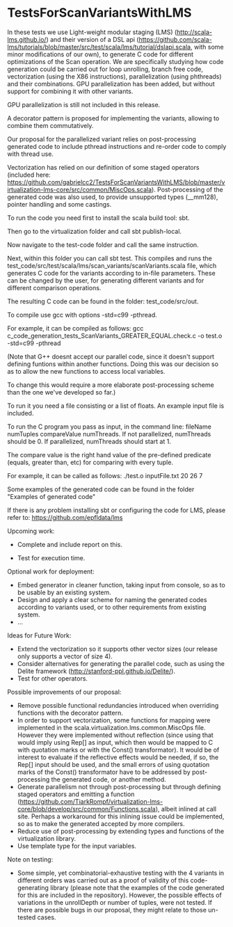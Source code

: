 # TestsForScanVariantsWithLMS

In these tests we use Light-weight modular staging (LMS) (http://scala-lms.github.io/) and their version of a DSL api (https://github.com/scala-lms/tutorials/blob/master/src/test/scala/lms/tutorial/dslapi.scala, with some minor modifications of our own), to generate C code for different optimizations of the Scan operation. We are specifically studying how code generation could be carried out for loop unrolling, branch free code, vectorization (using the X86 instructions), parallelization (using phthreads) and their combinations. GPU parallelization has been added, but without support for combining it with other variants.

GPU parallelization is still not included in this release.

A decorator pattern is proposed for implementing the variants, allowing to combine them commutatively.

Our proposal for the parallelized variant relies on post-processing generated code to include pthread instructions and re-order code to comply with thread use. 

Vectorization has relied on our definition of some staged operators (included here: https://github.com/gabrielcc2/TestsForScanVariantsWithLMS/blob/master/virtualization-lms-core/src/common/MiscOps.scala). Post-processing of the generated code was also used, to provide unsupported types (__mm128), pointer handling and some castings.

To run the code you need first to install the scala build tool: sbt.

Then go to the virtualization folder and call sbt publish-local. 

Now navigate to the test-code folder and call the same instruction. 

Next, within this folder you can call sbt test. This compiles and runs the test_code/src/test/scala/lms/scan_variants/scanVariants.scala file, which generates C code for the variants according to in-file parameters. These can be changed by the user, for generating different variants and for different comparison operations.

The resulting C code can be found in the folder: test_code/src/out.

To compile use gcc with options -std=c99 -pthread.

For example, it can be compiled as follows:
gcc c_code_generation_tests_ScanVariants_GREATER_EQUAL.check.c -o test.o -std=c99 -pthread

(Note that G++ doesnt accept our parallel code, since it doesn't support defining funtions within another functions. Doing this was our decision so as to allow the new functions to access local variables. 

To change this would require a more elaborate post-processing scheme than the one we've developed so far.)

To run it you need a file consisting or a list of floats. An example input file is included.

To run the C program you pass as input, in the command line: fileName numTuples compareValue numThreads. If not parallelized, numThreads should be 0. If parallelized, numThreads should start at 1.

The compare value is the right hand value of the pre-defined predicate (equals, greater than, etc) for comparing with every tuple.

For example, it can be called as follows:
./test.o inputFile.txt 20 26 7

Some examples of the generated code can be found in the folder "Examples of generated code"

If there is any problem installing sbt or configuring the code for LMS, please refer to: https://github.com/epfldata/lms

Upcoming work:
- Complete and include report on this.

- Test for execution time.

Optional work for deployment:
- Embed generator in cleaner function, taking input from console, so as to be usable by an existing system.
- Design and apply a clear scheme for naming the generated codes according to variants used, or to other requirements from existing system.
- ...

Ideas for Future Work:
- Extend the vectorization so it supports other vector sizes (our release only supports a vector of size 4).
- Consider alternatives for generating the parallel code, such as using the Delite framework (http://stanford-ppl.github.io/Delite/).
- Test for other operators.

Possible improvements of our proposal:
- Remove possible functional redundancies introduced when overriding functions with the decorator pattern.
- In order to support vectorization, some functions for mapping were implemented in the scala.virtualization.lms.common.MiscOps file. However they were implemented without reflection (since using that would imply using Rep[] as input, which then would be mapped to C with quotation marks or with the Const() transformator). It would be of interest to evaluate if the reflective effects would be needed, if so, the Rep[] input should be used, and the small errors of using quotation marks of the Const() transformator have to be addressed by post-processing the generated code, or another method.
- Generate parallelism not through post-processing but through defining staged operators and emitting a function (https://github.com/TiarkRompf/virtualization-lms-core/blob/develop/src/common/Functions.scala), albeit inlined at call site. Perhaps a workaround for this inlining issue could be implemented, so as to make the generated accepted by more compilers.
- Reduce use of post-processing by extending types and functions of the virtualization library.
- Use template type for the input variables.

Note on testing:
- Some simple, yet combinatorial-exhaustive testing with the 4 variants in different orders was carried out as a proof of validity of this code-generating library (please note that the examples of the code generated for this are included in the repository). However, the possible effects of variations in the unrollDepth or number of tuples, were not tested. If there are possible bugs in our proposal, they might relate to those un-tested cases.
